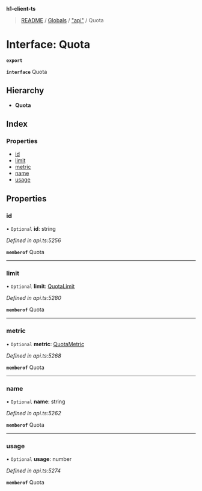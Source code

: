 **h1-client-ts**

> [README](../README.md) / [Globals](../globals.md) / ["api"](../modules/_api_.md) / Quota

# Interface: Quota

**`export`** 

**`interface`** Quota

## Hierarchy

* **Quota**

## Index

### Properties

* [id](_api_.quota.md#id)
* [limit](_api_.quota.md#limit)
* [metric](_api_.quota.md#metric)
* [name](_api_.quota.md#name)
* [usage](_api_.quota.md#usage)

## Properties

### id

• `Optional` **id**: string

*Defined in api.ts:5256*

**`memberof`** Quota

___

### limit

• `Optional` **limit**: [QuotaLimit](_api_.quotalimit.md)

*Defined in api.ts:5280*

**`memberof`** Quota

___

### metric

• `Optional` **metric**: [QuotaMetric](_api_.quotametric.md)

*Defined in api.ts:5268*

**`memberof`** Quota

___

### name

• `Optional` **name**: string

*Defined in api.ts:5262*

**`memberof`** Quota

___

### usage

• `Optional` **usage**: number

*Defined in api.ts:5274*

**`memberof`** Quota
